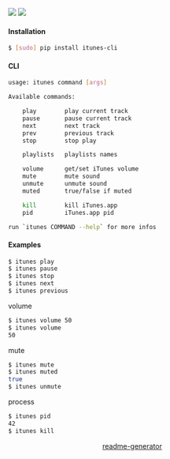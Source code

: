 <!--
https://pypi.org/project/readme-generator/
-->

[![](https://img.shields.io/badge/OS-MacOS-blue.svg?longCache=True)]()
[![](https://img.shields.io/badge/language-AppleScript,%20Bash-blue.svg?longCache=True)]()

#### Installation
```bash
$ [sudo] pip install itunes-cli
```

#### CLI
```bash
usage: itunes command [args]

Available commands:

    play        play current track
    pause       pause current track
    next        next track
    prev        previous track
    stop        stop play

    playlists   playlists names

    volume      get/set iTunes volume
    mute        mute sound
    unmute      unmute sound
    muted       true/false if muted

    kill        kill iTunes.app
    pid         iTunes.app pid

run `itunes COMMAND --help` for more infos
```

#### Examples
```bash
$ itunes play
$ itunes pause
$ itunes stop
$ itunes next
$ itunes previous
```

volume
```bash
$ itunes volume 50
$ itunes volume
50
```

mute
```bash
$ itunes mute
$ itunes muted
true
$ itunes unmute
```

process
```bash
$ itunes pid
42
$ itunes kill
```

<p align="center">
    <a href="https://pypi.org/project/readme-generator/">readme-generator</a>
</p>